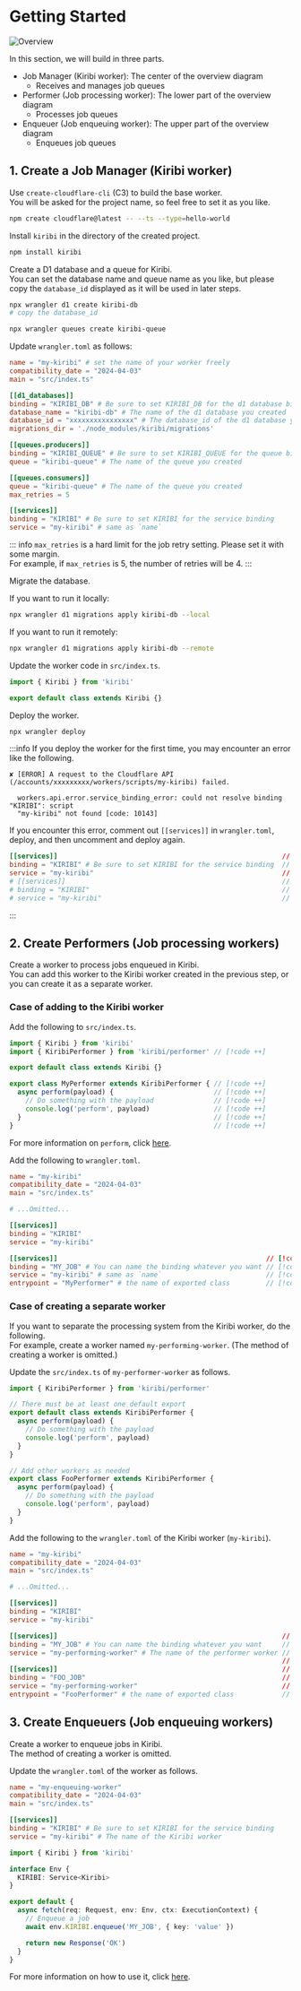 # Getting Started

![Overview](/overview.png)

In this section, we will build in three parts.
- Job Manager (Kiribi worker): The center of the overview diagram
  - Receives and manages job queues
- Performer (Job processing worker): The lower part of the overview diagram
  - Processes job queues
- Enqueuer (Job enqueuing worker): The upper part of the overview diagram
  - Enqueues job queues

## 1. Create a Job Manager (Kiribi worker)

Use `create-cloudflare-cli` (C3) to build the base worker.<br>
You will be asked for the project name, so feel free to set it as you like.

```bash
npm create cloudflare@latest -- --ts --type=hello-world
```

Install `kiribi` in the directory of the created project.

```bash
npm install kiribi
```

Create a D1 database and a queue for Kiribi.<br>
You can set the database name and queue name as you like, but please copy the `database_id` displayed as it will be used in later steps.

```bash
npx wrangler d1 create kiribi-db
# copy the database_id
```

```bash
npx wrangler queues create kiribi-queue
```

Update `wrangler.toml` as follows:

```toml
name = "my-kiribi" # set the name of your worker freely
compatibility_date = "2024-04-03"
main = "src/index.ts"

[[d1_databases]]
binding = "KIRIBI_DB" # Be sure to set KIRIBI_DB for the d1 database binding
database_name = "kiribi-db" # The name of the d1 database you created
database_id = "xxxxxxxxxxxxxxxx" # The database_id of the d1 database you created
migrations_dir = './node_modules/kiribi/migrations'

[[queues.producers]]
binding = "KIRIBI_QUEUE" # Be sure to set KIRIBI_QUEUE for the queue binding
queue = "kiribi-queue" # The name of the queue you created

[[queues.consumers]]
queue = "kiribi-queue" # The name of the queue you created
max_retries = 5

[[services]]
binding = "KIRIBI" # Be sure to set KIRIBI for the service binding
service = "my-kiribi" # same as `name`
```

::: info
`max_retries` is a hard limit for the job retry setting. Please set it with some margin.<br>
For example, if `max_retries` is 5, the number of retries will be 4.
:::

Migrate the database.

If you want to run it locally:

```bash
npx wrangler d1 migrations apply kiribi-db --local
```

If you want to run it remotely:

```bash
npx wrangler d1 migrations apply kiribi-db --remote
```

Update the worker code in `src/index.ts`.

```typescript
import { Kiribi } from 'kiribi'

export default class extends Kiribi {}
```

Deploy the worker.

```bash
npx wrangler deploy
```

:::info
If you deploy the worker for the first time, you may encounter an error like the following.

```
✘ [ERROR] A request to the Cloudflare API (/accounts/xxxxxxxxx/workers/scripts/my-kiribi) failed.

  workers.api.error.service_binding_error: could not resolve binding "KIRIBI": script
  "my-kiribi" not found [code: 10143]
```
If you encounter this error, comment out `[[services]]` in `wrangler.toml`, deploy, and then uncomment and deploy again.

```toml
[[services]]                                                        // [!code --]
binding = "KIRIBI" # Be sure to set KIRIBI for the service binding  // [!code --]
service = "my-kiribi"                                               // [!code --]
# [[services]]                                                      // [!code ++]
# binding = "KIRIBI"                                                // [!code ++]
# service = "my-kiribi"                                             // [!code ++]
```
:::

## 2. Create Performers (Job processing workers)

Create a worker to process jobs enqueued in Kiribi.<br>
You can add this worker to the Kiribi worker created in the previous step, or you can create it as a separate worker.<br>

### Case of adding to the Kiribi worker

Add the following to `src/index.ts`.

```typescript
import { Kiribi } from 'kiribi'
import { KiribiPerformer } from 'kiribi/performer' // [!code ++]

export default class extends Kiribi {}

export class MyPerformer extends KiribiPerformer { // [!code ++]
  async perform(payload) {                         // [!code ++]
    // Do something with the payload               // [!code ++]
    console.log('perform', payload)                // [!code ++]
  }                                                // [!code ++]
}                                                  // [!code ++]
```

For more information on `perform`, click [here](/how-to-use).

Add the following to `wrangler.toml`.

```toml
name = "my-kiribi"
compatibility_date = "2024-04-03"
main = "src/index.ts"

# ...Omitted...

[[services]]
binding = "KIRIBI"
service = "my-kiribi"

[[services]]                                                    // [!code ++]
binding = "MY_JOB" # You can name the binding whatever you want // [!code ++]
service = "my-kiribi" # same as `name`                          // [!code ++]
entrypoint = "MyPerformer" # the name of exported class         // [!code ++]
```

### Case of creating a separate worker

If you want to separate the processing system from the Kiribi worker, do the following.<br>
For example, create a worker named `my-performing-worker`.
(The method of creating a worker is omitted.)

Update the `src/index.ts` of `my-performer-worker` as follows.

```typescript
import { KiribiPerformer } from 'kiribi/performer'

// There must be at least one default export
export default class extends KiribiPerformer {
  async perform(payload) {
    // Do something with the payload
    console.log('perform', payload)
  }
}

// Add other workers as needed
export class FooPerformer extends KiribiPerformer {
  async perform(payload) {
    // Do something with the payload
    console.log('perform', payload)
  }
}
```

Add the following to the `wrangler.toml` of the Kiribi worker (`my-kiribi`).

```toml
name = "my-kiribi"
compatibility_date = "2024-04-03"
main = "src/index.ts"

# ...Omitted...

[[services]]
binding = "KIRIBI"
service = "my-kiribi"

[[services]]                                                        // [!code ++]
binding = "MY_JOB" # You can name the binding whatever you want     // [!code ++]
service = "my-performing-worker" # The name of the performer worker // [!code ++]
                                                                    // [!code ++]
[[services]]                                                        // [!code ++]
binding = "FOO_JOB"                                                 // [!code ++]
service = "my-performing-worker"                                    // [!code ++]
entrypoint = "FooPerformer" # the name of exported class            // [!code ++]
```

## 3. Create Enqueuers (Job enqueuing workers)

Create a worker to enqueue jobs in Kiribi.<br>
The method of creating a worker is omitted.

Update the `wrangler.toml` of the worker as follows.

```toml
name = "my-enqueuing-worker"
compatibility_date = "2024-04-03"
main = "src/index.ts"

[[services]]
binding = "KIRIBI" # Be sure to set KIRIBI for the service binding
service = "my-kiribi" # The name of the Kiribi worker
```


```typescript
import { Kiribi } from 'kiribi'

interface Env {
  KIRIBI: Service<Kiribi>
}

export default {
  async fetch(req: Request, env: Env, ctx: ExecutionContext) {
    // Enqueue a job
    await env.KIRIBI.enqueue('MY_JOB', { key: 'value' })

    return new Response('OK')
  }
}
```

For more information on how to use it, click [here](/how-to-use).
